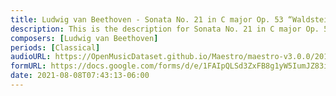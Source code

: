 ```yaml
---
title: Ludwig van Beethoven - Sonata No. 21 in C major Op. 53 “Waldstein” I. Allegro con brio (6)
description: This is the description for Sonata No. 21 in C major Op. 53 “Waldstein” I. Allegro con brio by Ludwig van Beethoven
composers: [Ludwig van Beethoven]
periods: [Classical]
audioURL: https://OpenMusicDataset.github.io/Maestro/maestro-v3.0.0/2014/MIDI-UNPROCESSED_01-03_R1_2014_MID--AUDIO_03_R1_2014_wav--3.midi
formURL: https://docs.google.com/forms/d/e/1FAIpQLSd3ZxFB8g1yW5IumJZ83id-3pGVFw0BgVaIAPg50SHkRadvYQ/viewform
date: 2021-08-08T07:43:13-06:00
---
```

